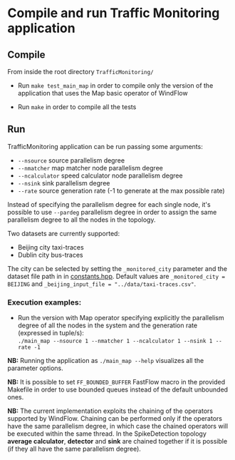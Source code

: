 # Compile and run Traffic Monitoring application

## Compile
From inside the root directory `TrafficMonitoring/`

* Run `make test_main_map` in order to compile only the version of the application that uses the Map basic operator of WindFlow
<!--
* Run `make test_main_keyfarm` in order to compile only the version of the application that uses the Keyed Farm window-based operator of WindFlow
-->
* Run `make` in order to compile all the tests

## Run
TrafficMonitoring application can be run passing some arguments:<ul><li>`--nsource` source parallelism degree</li><li>`--nmatcher` map matcher node parallelism degree</li><li>`--ncalculator` speed calculator node parallelism degree</li><li>`--nsink` sink parallelism degree</li><li>`--rate` source generation rate (-1 to generate at the max possible rate)</li></ul> Instead of specifying the parallelism degree for each single node, it's possible to use `--pardeg` parallelism degree in order to assign the same parallelism degree to all the nodes in the topology.

Two datasets are currently supported:
* Beijing city taxi-traces
* Dublin city bus-traces

The city can be selected by setting the `_monitored_city` parameter and the dataset file path in in [constants.hpp](https://github.com/alefais/windflow-applications/blob/master/TrafficMonitoring/includes/util/constants.hpp). Default values are `_monitored_city = BEIJING` and `_beijing_input_file = "../data/taxi-traces.csv"`.

### Execution examples:
* Run the version with Map operator specifying explicitly the parallelism degree of all the nodes in the system and the generation rate (expressed in tuple/s): <br> `./main_map --nsource 1 --nmatcher 1 --ncalculator 1 --nsink 1 --rate -1`
<!--
* Run the version with Keyed Farm operator specifying the same parallelism degree for all the nodes in the system and the generation rate (expressed in tuple/s): <br> `./main_keyfarm --file ~/data/app/sd/sensors.dat --pardeg 2 --rate 1000000`
-->
<b>NB:</b> Running the application as `./main_map --help` visualizes all the parameter options.
<!-- 
	or as `./main_keyfarm --help`
--> 

<b>NB:</b> It is possible to set `FF_BOUNDED_BUFFER` FastFlow macro in the provided Makefile in order to use bounded queues instead of the default unbounded ones.

<b>NB:</b> The current implementation exploits the chaining of the operators supported by WindFlow. Chaining can be performed only if the operators have the same parallelism degree, in which case the chained operators will be executed within the same thread. In the SpikeDetection topology <strong>average calculator</strong>, <strong>detector</strong> and <strong>sink</strong> are chained together if it is possible (if they all have the same parallelism degree).
